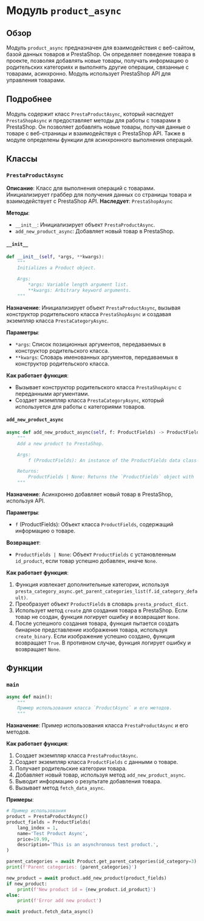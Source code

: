 # Модуль `product_async`

## Обзор

Модуль `product_async` предназначен для взаимодействия с веб-сайтом, базой данных товаров и PrestaShop. Он определяет поведение товара в проекте, позволяя добавлять новые товары, получать информацию о родительских категориях и выполнять другие операции, связанные с товарами, асинхронно. Модуль использует PrestaShop API для управления товарами.

## Подробнее

Модуль содержит класс `PrestaProductAsync`, который наследует `PrestaShopAsync` и предоставляет методы для работы с товарами в PrestaShop. Он позволяет добавлять новые товары, получая данные о товаре с веб-страницы и взаимодействуя с PrestaShop API. Также в модуле определены функции для асинхронного выполнения операций.

## Классы

### `PrestaProductAsync`

**Описание**: Класс для выполнения операций с товарами. Инициализирует граббер для получения данных со страницы товара и взаимодействует с PrestaShop API.
**Наследует**: `PrestaShopAsync`

**Методы**:
- `__init__`: Инициализирует объект `PrestaProductAsync`.
- `add_new_product_async`: Добавляет новый товар в PrestaShop.

#### `__init__`

```python
def __init__(self, *args, **kwargs):
    """
    Initializes a Product object.

    Args:
        *args: Variable length argument list.
        **kwargs: Arbitrary keyword arguments.
    """
```

**Назначение**: Инициализирует объект `PrestaProductAsync`, вызывая конструктор родительского класса `PrestaShopAsync` и создавая экземпляр класса `PrestaCategoryAsync`.

**Параметры**:
- `*args`: Список позиционных аргументов, передаваемых в конструктор родительского класса.
- `**kwargs`: Словарь именованных аргументов, передаваемых в конструктор родительского класса.

**Как работает функция**:
- Вызывает конструктор родительского класса `PrestaShopAsync` с переданными аргументами.
- Создает экземпляр класса `PrestaCategoryAsync`, который используется для работы с категориями товаров.

#### `add_new_product_async`

```python
async def add_new_product_async(self, f: ProductFields) -> ProductFields | None:
    """
    Add a new product to PrestaShop.

    Args:
        f (ProductFields): An instance of the ProductFields data class containing the product information.

    Returns:
        ProductFields | None: Returns the `ProductFields` object with `id_product` set, if the product was added successfully, `None` otherwise.
    """
```

**Назначение**: Асинхронно добавляет новый товар в PrestaShop, используя API.

**Параметры**:
- `f` (ProductFields): Объект класса `ProductFields`, содержащий информацию о товаре.

**Возвращает**:
- `ProductFields | None`: Объект `ProductFields` с установленным `id_product`, если товар успешно добавлен, иначе `None`.

**Как работает функция**:
1.  Функция извлекает дополнительные категории, используя `presta_category_async.get_parent_categories_list(f.id_category_default)`.
2.  Преобразует объект `ProductFields` в словарь `presta_product_dict`.
3.  Использует метод `create` для создания товара в PrestaShop. Если товар не создан, функция логирует ошибку и возвращает `None`.
4.  После успешного создания товара, функция пытается создать бинарное представление изображения товара, используя `create_binary`. Если изображение успешно создано, функция возвращает `True`. В противном случае, функция логирует ошибку и возвращает `None`.

## Функции

### `main`

```python
async def main():
    """
    Пример использования класса `ProductAsync` и его методов.
    """
```

**Назначение**: Пример использования класса `PrestaProductAsync` и его методов.

**Как работает функция**:
1.  Создает экземпляр класса `PrestaProductAsync`.
2.  Создает экземпляр класса `ProductFields` с данными о товаре.
3.  Получает родительские категории товара.
4.  Добавляет новый товар, используя метод `add_new_product_async`.
5.  Выводит информацию о результате добавления товара.
6.  Вызывает метод `fetch_data_async`.

**Примеры**:
```python
# Пример использования
product = PrestaProductAsync()
product_fields = ProductFields(
    lang_index = 1,
    name='Test Product Async',
    price=19.99,
    description='This is an asynchronous test product.',
)

parent_categories = await Product.get_parent_categories(id_category=3)
print(f'Parent categories: {parent_categories}')

new_product = await product.add_new_product(product_fields)
if new_product:
    print(f'New product id = {new_product.id_product}')
else:
    print(f'Error add new product')

await product.fetch_data_async()